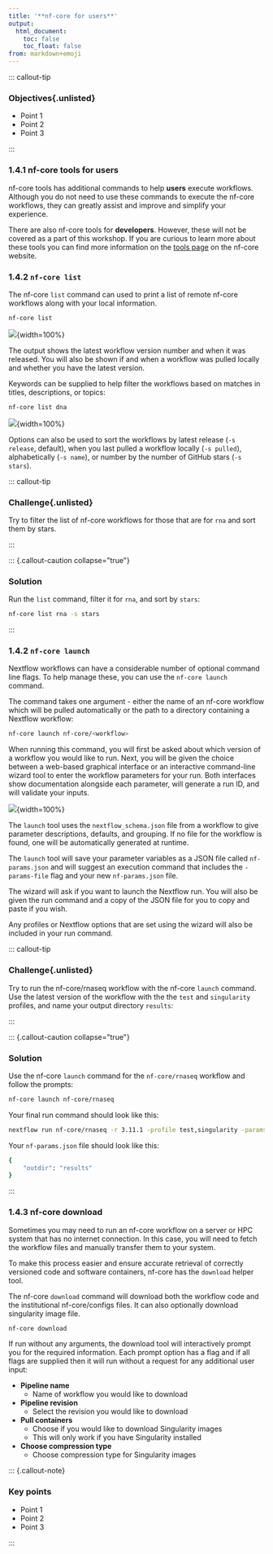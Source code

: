 ```yaml
---
title: '**nf-core for users**'
output:
  html_document:
    toc: false
    toc_float: false
from: markdown+emoji
---
```


::: callout-tip
### Objectives{.unlisted}

- Point 1
- Point 2
- Point 3

:::

### **1.4.1 nf-core tools for users**

nf-core tools has additional commands to help **users** execute workflows. Although you do not need to use these commands to execute the nf-core workflows, they can greatly assist and improve and simplify your experience.

There are also nf-core tools for **developers**. However, these will not be covered as a part of this workshop. If you are curious to learn more about these tools you can find more information on the [tools page](https://nf-co.re/tools/) on the nf-core website.

### **1.4.2 `nf-core list`**

The nf-core `list` command can used to print a list of remote nf-core workflows along with your local information.

```bash
nf-core list
```

![](../figs/1.4_nf-corelist.svg){width=100%}

The output shows the latest workflow version number and when it was released. You will also be shown if and when a workflow was pulled locally and whether you have the latest version.

Keywords can be supplied to help filter the workflows based on matches in titles, descriptions, or topics:

```bash
nf-core list dna
```

![](../figs/1.4_nf-corelist-dna.svg){width=100%}

Options can also be used to sort the workflows by latest release (`-s release`, default), when you last pulled a workflow locally (`-s pulled`), alphabetically (`-s name`), or number by the number of GitHub stars (`-s stars`).

::: callout-tip

### **Challenge**{.unlisted}

Try to filter the list of nf-core workflows for those that are for `rna` and sort them by stars.

:::

::: {.callout-caution collapse="true"}

### Solution

Run the `list` command, filter it for `rna`, and sort by `stars`:

```bash
nf-core list rna -s stars
```

:::

### **1.4.2 `nf-core launch`**

Nextflow workflows can have a considerable number of optional command line flags. To help manage these, you can use the `nf-core launch` command.

The command takes one argument - either the name of an nf-core workflow which will be pulled automatically or the path to a directory containing a Nextflow workflow:

```bash
nf-core launch nf-core/<workflow>
```

When running this command, you will first be asked about which version of a workflow you would like to run. Next, you will be given the choice between a web-based graphical interface or an interactive command-line wizard tool to enter the workflow parameters for your run. Both interfaces show documentation alongside each parameter, will generate a run ID, and will validate your inputs.

![](../figs/1.4_wizard.excalidraw.png){width=100%}

The `launch` tool uses the `nextflow_schema.json` file from a workflow to give parameter descriptions, defaults, and grouping. If no file for the workflow is found, one will be automatically generated at runtime.

The `launch` tool will save your parameter variables as a JSON file called `nf-params.json` and will suggest an execution command that includes the `-params-file` flag and your new `nf-params.json` file.

The wizard will ask if you want to launch the Nextflow run. You will also be given the run command and a copy of the JSON file for you to copy and paste if you wish.

Any profiles or Nextflow options that are set using the wizard will also be included in your run command.

::: callout-tip

### **Challenge**{.unlisted}

Try to run the nf-core/rnaseq workflow with the nf-core `launch` command. Use the latest version of the workflow with the the `test` and `singularity` profiles, and name your output directory `results`:

:::

::: {.callout-caution collapse="true"}

### Solution

Use the nf-core `launch` command for the `nf-core/rnaseq` workflow and follow the prompts:

```bash
nf-core launch nf-core/rnaseq
```

Your final run command should look like this:

```bash
nextflow run nf-core/rnaseq -r 3.11.1 -profile test,singularity -params-file nf-params.json
```

Your `nf-params.json` file should look like this:

```bash
{
    "outdir": "results"
}
```

:::

### **1.4.3 nf-core download**

Sometimes you may need to run an nf-core workflow on a server or HPC system that has no internet connection. In this case, you will need to fetch the workflow files and manually transfer them to your system.

To make this process easier and ensure accurate retrieval of correctly versioned code and software containers, nf-core has the `download` helper tool.

The nf-core `download` command will download both the workflow code and the institutional nf-core/configs files. It can also optionally download singularity image file.

```bash
nf-core download
```

If run without any arguments, the download tool will interactively prompt you for the required information. Each prompt option has a flag and if all flags are supplied then it will run without a request for any additional user input:

- **Pipeline name**
  - Name of workflow you would like to download
- **Pipeline revision**
  - Select the revision you would like to download
- **Pull containers**
  - Choose if you would like to download Singularity images
  - This will only work if you have Singularity installed
- **Choose compression type**
  - Choose compression type for Singularity images

::: {.callout-note}

### **Key points**

- Point 1
- Point 2
- Point 3

:::
